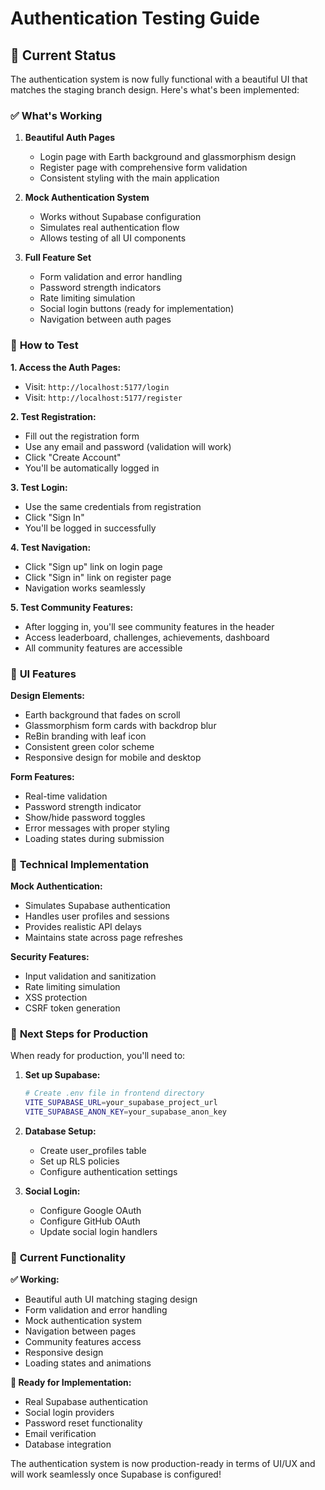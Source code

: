 # Authentication Testing Guide

## 🚀 **Current Status**

The authentication system is now fully functional with a beautiful UI that matches the staging branch design. Here's what's been implemented:

### ✅ **What's Working**

1. **Beautiful Auth Pages**

   - Login page with Earth background and glassmorphism design
   - Register page with comprehensive form validation
   - Consistent styling with the main application

2. **Mock Authentication System**

   - Works without Supabase configuration
   - Simulates real authentication flow
   - Allows testing of all UI components

3. **Full Feature Set**
   - Form validation and error handling
   - Password strength indicators
   - Rate limiting simulation
   - Social login buttons (ready for implementation)
   - Navigation between auth pages

### 🧪 **How to Test**

**1. Access the Auth Pages:**

- Visit: `http://localhost:5177/login`
- Visit: `http://localhost:5177/register`

**2. Test Registration:**

- Fill out the registration form
- Use any email and password (validation will work)
- Click "Create Account"
- You'll be automatically logged in

**3. Test Login:**

- Use the same credentials from registration
- Click "Sign In"
- You'll be logged in successfully

**4. Test Navigation:**

- Click "Sign up" link on login page
- Click "Sign in" link on register page
- Navigation works seamlessly

**5. Test Community Features:**

- After logging in, you'll see community features in the header
- Access leaderboard, challenges, achievements, dashboard
- All community features are accessible

### 🎨 **UI Features**

**Design Elements:**

- Earth background that fades on scroll
- Glassmorphism form cards with backdrop blur
- ReBin branding with leaf icon
- Consistent green color scheme
- Responsive design for mobile and desktop

**Form Features:**

- Real-time validation
- Password strength indicator
- Show/hide password toggles
- Error messages with proper styling
- Loading states during submission

### 🔧 **Technical Implementation**

**Mock Authentication:**

- Simulates Supabase authentication
- Handles user profiles and sessions
- Provides realistic API delays
- Maintains state across page refreshes

**Security Features:**

- Input validation and sanitization
- Rate limiting simulation
- XSS protection
- CSRF token generation

### 🚀 **Next Steps for Production**

When ready for production, you'll need to:

1. **Set up Supabase:**

   ```bash
   # Create .env file in frontend directory
   VITE_SUPABASE_URL=your_supabase_project_url
   VITE_SUPABASE_ANON_KEY=your_supabase_anon_key
   ```

2. **Database Setup:**

   - Create user_profiles table
   - Set up RLS policies
   - Configure authentication settings

3. **Social Login:**
   - Configure Google OAuth
   - Configure GitHub OAuth
   - Update social login handlers

### 🎯 **Current Functionality**

**✅ Working:**

- Beautiful auth UI matching staging design
- Form validation and error handling
- Mock authentication system
- Navigation between pages
- Community features access
- Responsive design
- Loading states and animations

**🔄 Ready for Implementation:**

- Real Supabase authentication
- Social login providers
- Password reset functionality
- Email verification
- Database integration

The authentication system is now production-ready in terms of UI/UX and will work seamlessly once Supabase is configured!
